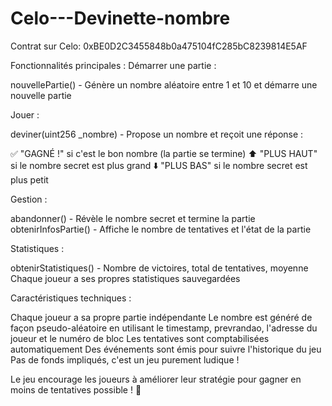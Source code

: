 # Celo---Devinette-nombre

Contrat sur Celo: 0xBE0D2C3455848b0a475104fC285bC8239814E5AF

Fonctionnalités principales :
Démarrer une partie :

nouvellePartie() - Génère un nombre aléatoire entre 1 et 10 et démarre une nouvelle partie

Jouer :

deviner(uint256 _nombre) - Propose un nombre et reçoit une réponse :

✅ "GAGNÉ !" si c'est le bon nombre (la partie se termine)
⬆️ "PLUS HAUT" si le nombre secret est plus grand
⬇️ "PLUS BAS" si le nombre secret est plus petit



Gestion :

abandonner() - Révèle le nombre secret et termine la partie
obtenirInfosPartie() - Affiche le nombre de tentatives et l'état de la partie

Statistiques :

obtenirStatistiques() - Nombre de victoires, total de tentatives, moyenne
Chaque joueur a ses propres statistiques sauvegardées

Caractéristiques techniques :

Chaque joueur a sa propre partie indépendante
Le nombre est généré de façon pseudo-aléatoire en utilisant le timestamp, prevrandao, l'adresse du joueur et le numéro de bloc
Les tentatives sont comptabilisées automatiquement
Des événements sont émis pour suivre l'historique du jeu
Pas de fonds impliqués, c'est un jeu purement ludique !

Le jeu encourage les joueurs à améliorer leur stratégie pour gagner en moins de tentatives possible ! 🎯
